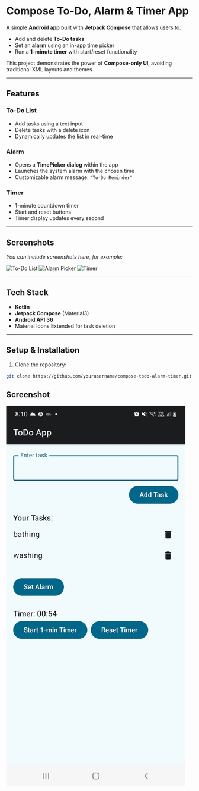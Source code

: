 # Compose To-Do, Alarm & Timer App

A simple **Android app** built with **Jetpack Compose** that allows users to:

- Add and delete **To-Do tasks**
- Set an **alarm** using an in-app time picker
- Run a **1-minute timer** with start/reset functionality

This project demonstrates the power of **Compose-only UI**, avoiding traditional XML layouts and themes.

---

## Features

### To-Do List
- Add tasks using a text input
- Delete tasks with a delete icon
- Dynamically updates the list in real-time

### Alarm
- Opens a **TimePicker dialog** within the app
- Launches the system alarm with the chosen time
- Customizable alarm message: `"To-Do Reminder"`

### Timer
- 1-minute countdown timer
- Start and reset buttons
- Timer display updates every second

---

## Screenshots

*You can include screenshots here, for example:*

![To-Do List](screenshots/todo.png)
![Alarm Picker](screenshots/alarm.png)
![Timer](screenshots/timer.png)

---

## Tech Stack

- **Kotlin**  
- **Jetpack Compose** (Material3)  
- **Android API 36**  
- Material Icons Extended for task deletion

---

## Setup & Installation

1. Clone the repository:

```bash
git clone https://github.com/yourusername/compose-todo-alarm-timer.git

```
## Screenshot


![Screenshot](screenshot.jpg)
